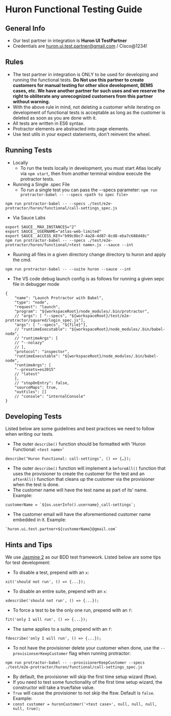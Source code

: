 # Huron Functional Testing Guide
## General Info
* Our test partner in integration is **Huron UI TestPartner**
* Credentials are huron.ui.test.partner@gmail.com / Cisco@1234!
## Rules
* The test partner in integration is ONLY to be used for developing and running the functional tests.  **Do Not use this partner to create customers for manual testing for other slice development, BEMS cases, etc.  We have another partner for such uses and we reserve the right to obliterate any unrecognized customers from this partner without warning.**
* With the above rule in mind, not deleting a customer while iterating on development of functional tests is acceptable as long as the customer is deleted as soon as you are done with it.
* All tests are written in ES6 syntax.
* Protractor elements are abstracted into page elements.
* Use test utils in your expect statements, don't reinvent the wheel.
## Running Tests
* Locally
  * To run the tests locally in development, you must start Atlas locally via `npm start`, then from another terminal window execute the protractor tests.
* Running a Single .spec File
  * To run a single test you can pass the --specs parameter:
`npm run protractor-babel -- --specs <path to spec file>`
```
npm run protractor-babel -- --specs ./test/e2e-protractor/huron/functional/call-settings_spec.js
```
* Via Sauce Labs
```
export SAUCE__MAX_INSTANCES="2"
export SAUCE__USERNAME="atlas-web-limited"
export SAUCE__ACCESS_KEY="b99c8bc7-4a28-4d87-8cd8-eba7c688d48c"
npm run protractor-babel -- --specs ./test/e2e-protractor/huron/functional/<test name>.js --sauce --int
```

* Ruuning all files in a given directory change directory to huron and apply the cmd.
```
npm run protractor-babel -- --suite huron --sauce --int
```

* The VS code debug launch config is  as follows for running a given sepc file in debugger mode

```
{
    "name": "Launch Protractor with Babel",
    "type": "node",
    "request": "launch",
    "program": "${workspaceRoot}/node_modules/.bin/protractor",
    // "args": [ "--specs", "${workspaceRoot}/test/e2e-protractor/squared/login_spec.js"],
    "args": [ "--specs", "${file}"],
    // "runtimeExecutable": "${workspaceRoot}/node_modules/.bin/babel-node",
    // "runtimeArgs": [
    // "--nolazy"
    // ],
    "protocol": "inspector",
    "runtimeExecutable": "${workspaceRoot}/node_modules/.bin/babel-node",
    "runtimeArgs": [
    "--presets=es2015"
    // "latest"
    ],
    // "stopOnEntry": false,
    "sourceMaps": true,
    "outFiles": []
    // "console": "internalConsole"
}
```

## Developing Tests
Listed below are some guidelines and best practices we need to follow when writing our tests.
* The outer `describe()` function should be formatted with 'Huron Functional: `<test name>`'
```
describe(‘Huron Functional: call-settings’, () => {…});
```
* The outer `describe()` function will implement a `beforeAll()` function that uses the provisioner to create the customer for the test and an `afterAll()` function that cleans up the customer via the provisioner when the test is done.
* The customer name will have the test name as part of its’ name.  Example:
```
customerName = `${os.userInfo().username}_call-settings`;
```
* The customer email will have the aforementioned customer name embedded in it.  Example:
```
`huron.ui.test.partner+${customerName}@gmail.com`
```
## Hints and Tips
We use [Jasmine 2](https://jasmine.github.io/) as our BDD test framework.  Listed below are some tips for test development:
* To disable a test, prepend with an `x`:
```
xit('should not run', () => {...});
```
* To disable an entire suite, prepend with an `x`:
```
xdescribe('should not run', () => {...});
```
* To force a test to be the only one run, prepend with an `f`:
```
fit('only I will run', () => {...});
```
* The same applies to a suite, prepend with an `f`:
```
fdescribe('only I will run', () => {...});
```
* To not have the provisioner delete your customer when done, use the `--provisionserKeepCustomer` flag when running protractor:
```
npm run protractor-babel -- --provisionerKeepCustomer --specs ./test/e2e-protractor/huron/functional/call-settings_spec.js
```

* By default, the provisioner will skip the first time setup wizard (ftsw).
* If you need to test some functionality of the first time setup wizard, the constructor will take a true/false value. 
* `True` will cause the provisioner to not skip the ftsw. Default is `false`. Example:
* `const customer = huronCustomer('<test case>', null, null, null, null, true);`
```
